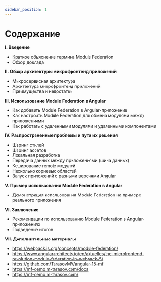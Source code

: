 ```yaml
---
sidebar_position: 1
---
```


# Содержание

**I. Введение**

- Краткое объяснение термина Module Federation
- Обзор доклада

**II. Обзор архитектуры микрофронтенд приложений**

- Микросервисная архитектура
- Архитектура микрофронтенд приложений
- Преимущества и недостатки

**III. Использование Module Federation в Angular**

- Как добавить Module Federation в Angular-приложение
- Как настроить Module Federation для обмена модулями между приложениями
- Как работать с удаленными модулями и удаленными компонентами

**IV. Распространенные проблемы и пути их решения**

- Шаринг стилей
- Шаринг ассетов
- Локальная разработка
- Передача данных между приложениями (шина данных)
- Кеширование remote модулей
- Несколько корневых областей
- Запуск приложений с разными версиями Angular

**V. Пример использования Module Federation в Angular**

- Демонстрация использования Module Federation на примере реального приложения

**VI. Заключение**

- Рекомендации по использованию Module Federation в Angular-приложениях
- Подведение итогов

**VII. Дополнительные материалы**

- https://webpack.js.org/concepts/module-federation/
- https://www.angulararchitects.io/en/aktuelles/the-microfrontend-revolution-module-federation-in-webpack-5/
- https://github.com/TarasovMV/angular-15-mf
- https://mf-demo.m-tarasov.com/docs
- https://mf-demo.m-tarasov.com/

